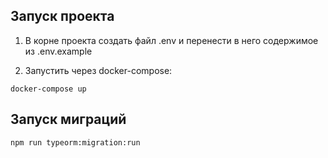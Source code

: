 ## Запуск проекта

1. В корне проекта создать файл .env и перенести в него содержимое из .env.example


2. Запустить через docker-compose:
```shell script
docker-compose up
```
## Запуск миграций

```shell script
npm run typeorm:migration:run
```
